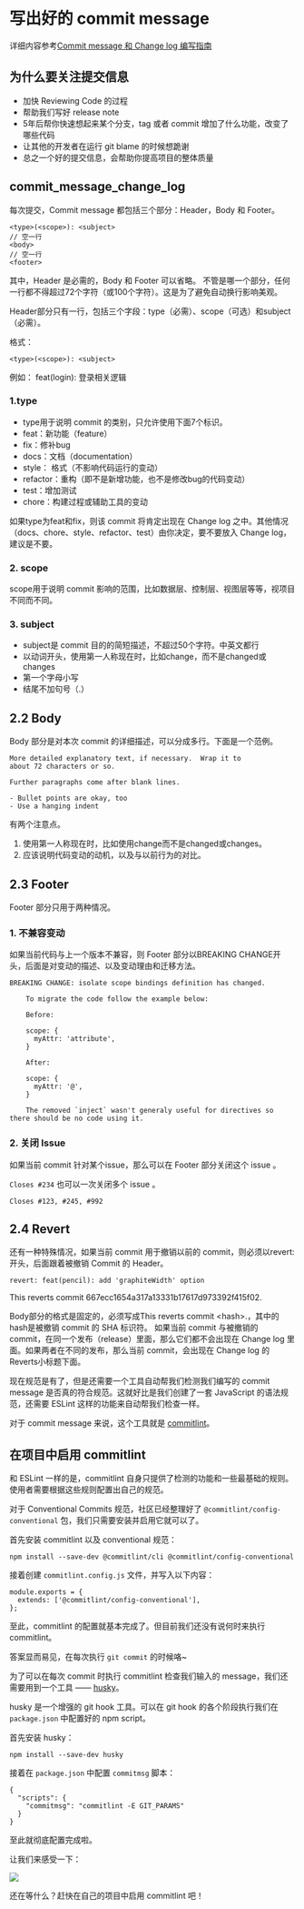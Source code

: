 # 写出好的 commit message

详细内容参考[Commit message 和 Change log 编写指南](http://www.ruanyifeng.com/blog/2016/01/commit_message_change_log.html)

## 为什么要关注提交信息

* 加快 Reviewing Code 的过程
* 帮助我们写好 release note
* 5年后帮你快速想起来某个分支，tag 或者 commit 增加了什么功能，改变了哪些代码
* 让其他的开发者在运行 git blame 的时候想跪谢
* 总之一个好的提交信息，会帮助你提高项目的整体质量

## commit_message_change_log

每次提交，Commit message 都包括三个部分：Header，Body 和 Footer。

```
<type>(<scope>): <subject>
// 空一行
<body>
// 空一行
<footer>
```

其中，Header 是必需的，Body 和 Footer 可以省略。
不管是哪一个部分，任何一行都不得超过72个字符（或100个字符）。这是为了避免自动换行影响美观。

Header部分只有一行，包括三个字段：type（必需）、scope（可选）和subject（必需）。

格式：

```
<type>(<scope>): <subject>
```

例如： feat(login): 登录相关逻辑

### 1.type

* type用于说明 commit 的类别，只允许使用下面7个标识。
* feat：新功能（feature）
* fix：修补bug
* docs：文档（documentation）
* style： 格式（不影响代码运行的变动）
* refactor：重构（即不是新增功能，也不是修改bug的代码变动）
* test：增加测试
* chore：构建过程或辅助工具的变动

如果type为feat和fix，则该 commit 将肯定出现在 Change log 之中。其他情况（docs、chore、style、refactor、test）由你决定，要不要放入 Change log，建议是不要。

### 2. scope

scope用于说明 commit 影响的范围，比如数据层、控制层、视图层等等，视项目不同而不同。

### 3. subject

* subject是 commit 目的的简短描述，不超过50个字符。中英文都行
* 以动词开头，使用第一人称现在时，比如change，而不是changed或changes
* 第一个字母小写
* 结尾不加句号（.）

## 2.2 Body

Body 部分是对本次 commit 的详细描述，可以分成多行。下面是一个范例。

```
More detailed explanatory text, if necessary.  Wrap it to
about 72 characters or so.

Further paragraphs come after blank lines.

- Bullet points are okay, too
- Use a hanging indent
```

有两个注意点。

1. 使用第一人称现在时，比如使用change而不是changed或changes。
2. 应该说明代码变动的动机，以及与以前行为的对比。

## 2.3 Footer

Footer 部分只用于两种情况。

### 1. 不兼容变动

如果当前代码与上一个版本不兼容，则 Footer 部分以BREAKING CHANGE开头，后面是对变动的描述、以及变动理由和迁移方法。

```
BREAKING CHANGE: isolate scope bindings definition has changed.

    To migrate the code follow the example below:

    Before:

    scope: {
      myAttr: 'attribute',
    }

    After:

    scope: {
      myAttr: '@',
    }

    The removed `inject` wasn't generaly useful for directives so there should be no code using it.
```

### 2. 关闭 Issue

如果当前 commit 针对某个issue，那么可以在 Footer 部分关闭这个 issue 。

`Closes #234`
也可以一次关闭多个 issue 。

`Closes #123, #245, #992`

## 2.4 Revert

还有一种特殊情况，如果当前 commit 用于撤销以前的 commit，则必须以revert:开头，后面跟着被撤销 Commit 的 Header。

```
revert: feat(pencil): add 'graphiteWidth' option
```

This reverts commit 667ecc1654a317a13331b17617d973392f415f02.

Body部分的格式是固定的，必须写成This reverts commit &lt;hash>.，其中的hash是被撤销 commit 的 SHA 标识符。
如果当前 commit 与被撤销的 commit，在同一个发布（release）里面，那么它们都不会出现在 Change log 里面。如果两者在不同的发布，那么当前 commit，会出现在 Change log 的Reverts小标题下面。



现在规范是有了，但是还需要一个工具自动帮我们检测我们编写的 commit message 是否真的符合规范。这就好比是我们创建了一套 JavaScript 的语法规范，还需要 ESLint 这样的功能来自动帮我们检查一样。

对于 commit message 来说，这个工具就是 [commitlint](http://marionebl.github.io/commitlint/#/)。

## 在项目中启用 commitlint

和 ESLint 一样的是，commitlint 自身只提供了检测的功能和一些最基础的规则。使用者需要根据这些规则配置出自己的规范。

对于 Conventional Commits 规范，社区已经整理好了 `@commitlint/config-conventional` 包，我们只需要安装并启用它就可以了。

首先安装 commitlint 以及 conventional 规范：

```language-bash
npm install --save-dev @commitlint/cli @commitlint/config-conventional
```

接着创建 `commitlint.config.js` 文件，并写入以下内容：

```language-js
module.exports = {
  extends: ['@commitlint/config-conventional'],
};
```

至此，commitlint 的配置就基本完成了。但目前我们还没有说何时来执行 commitlint。

答案显而易见，在每次执行 `git commit` 的时候咯~

为了可以在每次 commit 时执行 commitlint 检查我们输入的 message，我们还需要用到一个工具 —— [husky](https://github.com/typicode/husky)。

husky 是一个增强的 git hook 工具。可以在 git hook 的各个阶段执行我们在 `package.json` 中配置好的 npm script。

首先安装 husky：

```language-bash
npm install --save-dev husky
```

接着在 `package.json` 中配置 `commitmsg` 脚本：

```language-json
{
  "scripts": {
    "commitmsg": "commitlint -E GIT_PARAMS"
  }
}
```

至此就彻底配置完成啦。

让我们来感受一下：

![](https://img12.360buyimg.com/uba/jfs/t21337/289/681073221/88718/eac5bc39/5b15340bN8af4d42f.gif)

还在等什么？赶快在自己的项目中启用 commitlint 吧！
